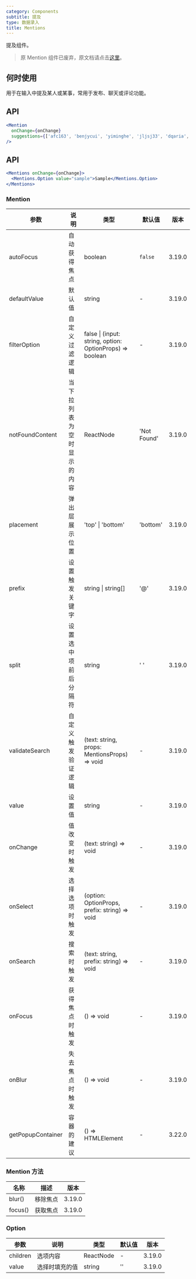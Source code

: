 ```yaml
---
category: Components
subtitle: 提及
type: 数据录入
title: Mentions
---
```


提及组件。

> 原 Mention 组件已废弃，原文档请点击[这里](/components/mention)。

## 何时使用

用于在输入中提及某人或某事，常用于发布、聊天或评论功能。

## API

```jsx
<Mention
  onChange={onChange}
  suggestions={['afc163', 'benjycui', 'yiminghe', 'jljsj33', 'dqaria', 'RaoHai']}
/>
```

## API

```jsx
<Mentions onChange={onChange}>
  <Mentions.Option value="sample">Sample</Mentions.Option>
</Mentions>
```

### Mention

| 参数 | 说明 | 类型 | 默认值 | 版本 |
| --- | --- | --- | --- | --- |
| autoFocus | 自动获得焦点 | boolean | `false` | 3.19.0 |
| defaultValue | 默认值 | string | - | 3.19.0 |
| filterOption | 自定义过滤逻辑 | false \| (input: string, option: OptionProps) => boolean | - | 3.19.0 |
| notFoundContent | 当下拉列表为空时显示的内容 | ReactNode | 'Not Found' | 3.19.0 |
| placement | 弹出层展示位置 | 'top' \| 'bottom' | 'bottom' | 3.19.0 |
| prefix | 设置触发关键字 | string \| string[] | '@' | 3.19.0 |
| split | 设置选中项前后分隔符 | string | ' ' | 3.19.0 |
| validateSearch | 自定义触发验证逻辑 | (text: string, props: MentionsProps) => void | - | 3.19.0 |
| value | 设置值 | string | - | 3.19.0 |
| onChange | 值改变时触发 | (text: string) => void | - | 3.19.0 |
| onSelect | 选择选项时触发 | (option: OptionProps, prefix: string) => void | - | 3.19.0 |
| onSearch | 搜索时触发 | (text: string, prefix: string) => void | - | 3.19.0 |
| onFocus | 获得焦点时触发 | () => void | - | 3.19.0 |
| onBlur | 失去焦点时触发 | () => void | - | 3.19.0 |
| getPopupContainer | 容器的建议 | () => HTMLElement | - | 3.22.0 |

### Mention 方法

| 名称    | 描述     | 版本   |
| ------- | -------- | ------ |
| blur()  | 移除焦点 | 3.19.0 |
| focus() | 获取焦点 | 3.19.0 |

### Option

| 参数     | 说明           | 类型      | 默认值 | 版本   |
| -------- | -------------- | --------- | ------ | ------ |
| children | 选项内容       | ReactNode | -      | 3.19.0 |
| value    | 选择时填充的值 | string    | ''     | 3.19.0 |
